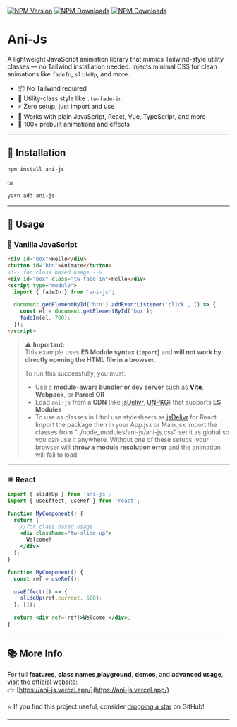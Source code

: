 [![NPM Version](https://img.shields.io/npm/v/ani-js?color=F3FC6F)](https://www.npmjs.com/package/ani-js)
[![NPM Downloads](https://img.shields.io/npm/dt/ani-js?color=F3FC6F)](https://www.npmjs.com/package/ani-js)
[![NPM Downloads](https://img.shields.io/npm/dw/ani-js?color=F3FC6F)](https://www.npmjs.com/package/ani-js)
# Ani-Js

A lightweight JavaScript animation library that mimics Tailwind-style utility classes — no Tailwind installation needed. Injects minimal CSS for clean animations like `fadeIn`, `slideUp`, and more.

- 📦 No Tailwind required  
- 💨 Utility-class style like `.tw-fade-in`  
- ⚡ Zero setup, just import and use  
- 🧩 Works with plain JavaScript, React, Vue, TypeScript, and more  
- 🎨 100+ prebuilt animations and effects

---

## 🚀 Installation

```bash
npm install ani-js
```

or

```bash
yarn add ani-js
```

---

## 🔧 Usage

### 📜 Vanilla JavaScript

```html
<div id="box">Hello</div>
<button id="btn">Animate</button>
<!-- for class based usage -->
<div id="box" class="tw-fade-in">Hello</div>
<script type="module">
  import { fadeIn } from 'ani-js';

  document.getElementById('btn').addEventListener('click', () => {
    const el = document.getElementById('box');
    fadeIn(el, 700);
  });
</script>
```
> ⚠️ **Important:**  
> This example uses **ES Module syntax (`import`)** and **will not work by directly opening the HTML file in a browser**.  
>
> To run this successfully, you must:
> - Use a **module-aware bundler or dev server** such as **[Vite](https://vitejs.dev/)**, **Webpack**, or **Parcel**
> **OR**
> - Load `ani-js` from a **CDN** (like [jsDelivr](https://cdn.jsdelivr.net/npm/ani-js@latest/index.js), [UNPKG](https://app.unpkg.com/ani-js@1.4.0/files/index.js)) that 
> supports **ES Modules**
> - To use as classes in Html use stylesheets as [jsDelivr](https://cdn.jsdelivr.net/npm/ani-js@latest/ani-js.css)
> for React Import the package then in your App.jsx or Main.jsx import the classes from "../node_modules/ani-js/ani-js.css" set it as global so you can use it anywhere.
> Without one of these setups, your browser will **throw a module resolution error** and the animation will fail to load.

---

### ⚛️ React

```jsx
import { slideUp } from 'ani-js';
import { useEffect, useRef } from 'react';

function MyComponent() {
  return (
    //for class based usage
    <div className="tw-slide-up">
      Welcome!
    </div>
  );
}

function MyComponent() {
  const ref = useRef();

  useEffect(() => {
    slideUp(ref.current, 600);
  }, []);

  return <div ref={ref}>Welcome!</div>;
}
```

---
## 📚 More Info

For full **features**, **class names**,**playground**, **demos**, and **advanced usage**, visit the official website:  
👉 [https://ani-js.vercel.app/](https://ani-js.vercel.app/)

⭐ If you find this project useful, consider [dropping a star](https://github.com/Srinanth/ani-js) on GitHub!

---